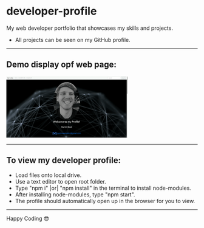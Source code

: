 # developer-profile
My web developer portfolio that showcases my skills and projects.

* All projects can be seen on my GitHub profile.
<hr/>

## Demo display opf web page:
<img src="demo.gif" alt="Demo display of web page">
<hr/>

## To view my developer profile:
* Load files onto local drive.
* Use a text editor to open root folder.
* Type "npm i" |or| "npm install" in the terminal to install node-modules.
* After installing node-modules, type "npm start".
* The profile should automatically open up in the browser for you to view.
<hr/>

<span>Happy Coding :sunglasses:</span>
